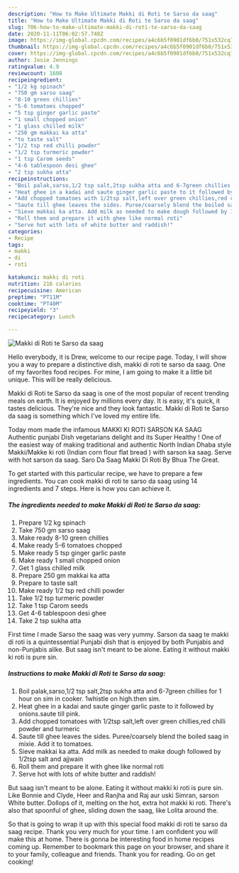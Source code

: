 ```yaml
---
description: "How to Make Ultimate Makki di Roti te Sarso da saag"
title: "How to Make Ultimate Makki di Roti te Sarso da saag"
slug: 706-how-to-make-ultimate-makki-di-roti-te-sarso-da-saag
date: 2020-11-11T06:02:57.748Z
image: https://img-global.cpcdn.com/recipes/a4c6b5f0901df6b0/751x532cq70/makki-di-roti-te-sarso-da-saag-recipe-main-photo.jpg
thumbnail: https://img-global.cpcdn.com/recipes/a4c6b5f0901df6b0/751x532cq70/makki-di-roti-te-sarso-da-saag-recipe-main-photo.jpg
cover: https://img-global.cpcdn.com/recipes/a4c6b5f0901df6b0/751x532cq70/makki-di-roti-te-sarso-da-saag-recipe-main-photo.jpg
author: Josie Jennings
ratingvalue: 4.9
reviewcount: 1608
recipeingredient:
- "1/2 kg spinach"
- "750 gm sarso saag"
- "8-10 green chillies"
- "5-6 tomatoes chopped"
- "5 tsp ginger garlic paste"
- "1 small chopped onion"
- "1 glass chilled milk"
- "250 gm makkai ka atta"
- "to taste salt"
- "1/2 tsp red chilli powder"
- "1/2 tsp turmeric powder"
- "1 tsp Carom seeds"
- "4-6 tablespoon desi ghee"
- "2 tsp sukha atta"
recipeinstructions:
- "Boil palak,sarso,1/2 tsp salt,2tsp sukha atta and 6-7green chillies for 1 hour on sim in cooker. 1whistle on high.then sim."
- "Heat ghee in a kadai and saute ginger garlic paste to it followed by onions.saute till pink."
- "Add chopped tomatoes with 1/2tsp salt,left over green chillies,red chilli powder and turmeric"
- "Saute till ghee leaves the sides. Puree/coarsely blend the boiled saag in mixie. Add it to tomatoes."
- "Sieve makkai ka atta. Add milk as needed to make dough followed by 1/2tsp salt and ajjwain"
- "Roll them and prepare it with ghee like normal roti"
- "Serve hot with lots of white butter and raddish!"
categories:
- Recipe
tags:
- makki
- di
- roti

katakunci: makki di roti 
nutrition: 216 calories
recipecuisine: American
preptime: "PT11M"
cooktime: "PT40M"
recipeyield: "3"
recipecategory: Lunch

---
```



![Makki di Roti te Sarso da saag](https://img-global.cpcdn.com/recipes/a4c6b5f0901df6b0/751x532cq70/makki-di-roti-te-sarso-da-saag-recipe-main-photo.jpg)

Hello everybody, it is Drew, welcome to our recipe page. Today, I will show you a way to prepare a distinctive dish, makki di roti te sarso da saag. One of my favorites food recipes. For mine, I am going to make it a little bit unique. This will be really delicious.

Makki di Roti te Sarso da saag is one of the most popular of recent trending meals on earth. It is enjoyed by millions every day. It is easy, it's quick, it tastes delicious. They're nice and they look fantastic. Makki di Roti te Sarso da saag is something which I've loved my entire life.

Today mom made the infamous MAKKI KI ROTI SARSON KA SAAG Authentic punjabi Dish vegetarians delight and its Super Healthy ! One of the easiest way of making traditional and authentic North Indian Dhaba style Makki/Makke ki roti (Indian corn flour flat bread ) with sarson ka saag. Serve with hot sarson da saag. Saro Da Saag Makki Di Roti By Bhua The Great.


To get started with this particular recipe, we have to prepare a few ingredients. You can cook makki di roti te sarso da saag using 14 ingredients and 7 steps. Here is how you can achieve it.

<!--inarticleads1-->

##### The ingredients needed to make Makki di Roti te Sarso da saag:

1. Prepare 1/2 kg spinach
1. Take 750 gm sarso saag
1. Make ready 8-10 green chillies
1. Make ready 5-6 tomatoes chopped
1. Make ready 5 tsp ginger garlic paste
1. Make ready 1 small chopped onion
1. Get 1 glass chilled milk
1. Prepare 250 gm makkai ka atta
1. Prepare to taste salt
1. Make ready 1/2 tsp red chilli powder
1. Take 1/2 tsp turmeric powder
1. Take 1 tsp Carom seeds
1. Get 4-6 tablespoon desi ghee
1. Take 2 tsp sukha atta


First time I made Sarso the saag was very yummy. Sarson da saag te makki di roti is a quintessential Punjabi dish that is enjoyed by both Punjabis and non-Punjabis alike. But saag isn&#39;t meant to be alone. Eating it without makki ki roti is pure sin. 

<!--inarticleads2-->

##### Instructions to make Makki di Roti te Sarso da saag:

1. Boil palak,sarso,1/2 tsp salt,2tsp sukha atta and 6-7green chillies for 1 hour on sim in cooker. 1whistle on high.then sim.
1. Heat ghee in a kadai and saute ginger garlic paste to it followed by onions.saute till pink.
1. Add chopped tomatoes with 1/2tsp salt,left over green chillies,red chilli powder and turmeric
1. Saute till ghee leaves the sides. Puree/coarsely blend the boiled saag in mixie. Add it to tomatoes.
1. Sieve makkai ka atta. Add milk as needed to make dough followed by 1/2tsp salt and ajjwain
1. Roll them and prepare it with ghee like normal roti
1. Serve hot with lots of white butter and raddish!


But saag isn&#39;t meant to be alone. Eating it without makki ki roti is pure sin. Like Bonnie and Clyde, Heer and Ranjha and Raj aur uski Simran, sarson White butter. Dollops of it, melting on the hot, extra hot makki ki roti. There&#39;s also that spoonful of ghee, sliding down the saag, like Lolita around the. 

So that is going to wrap it up with this special food makki di roti te sarso da saag recipe. Thank you very much for your time. I am confident you will make this at home. There is gonna be interesting food in home recipes coming up. Remember to bookmark this page on your browser, and share it to your family, colleague and friends. Thank you for reading. Go on get cooking!
